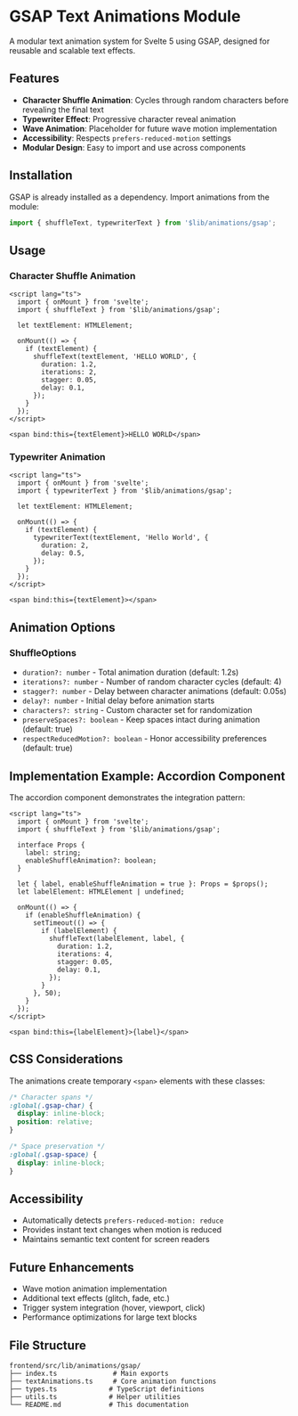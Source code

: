 # GSAP Text Animations Module

A modular text animation system for Svelte 5 using GSAP, designed for reusable and scalable text effects.

## Features

- **Character Shuffle Animation**: Cycles through random characters before revealing the final text
- **Typewriter Effect**: Progressive character reveal animation
- **Wave Animation**: Placeholder for future wave motion implementation
- **Accessibility**: Respects `prefers-reduced-motion` settings
- **Modular Design**: Easy to import and use across components

## Installation

GSAP is already installed as a dependency. Import animations from the module:

```typescript
import { shuffleText, typewriterText } from '$lib/animations/gsap';
```

## Usage

### Character Shuffle Animation

```svelte
<script lang="ts">
  import { onMount } from 'svelte';
  import { shuffleText } from '$lib/animations/gsap';

  let textElement: HTMLElement;

  onMount(() => {
    if (textElement) {
      shuffleText(textElement, 'HELLO WORLD', {
        duration: 1.2,
        iterations: 2,
        stagger: 0.05,
        delay: 0.1,
      });
    }
  });
</script>

<span bind:this={textElement}>HELLO WORLD</span>
```

### Typewriter Animation

```svelte
<script lang="ts">
  import { onMount } from 'svelte';
  import { typewriterText } from '$lib/animations/gsap';

  let textElement: HTMLElement;

  onMount(() => {
    if (textElement) {
      typewriterText(textElement, 'Hello World', {
        duration: 2,
        delay: 0.5,
      });
    }
  });
</script>

<span bind:this={textElement}></span>
```

## Animation Options

### ShuffleOptions

- `duration?: number` - Total animation duration (default: 1.2s)
- `iterations?: number` - Number of random character cycles (default: 4)
- `stagger?: number` - Delay between character animations (default: 0.05s)
- `delay?: number` - Initial delay before animation starts
- `characters?: string` - Custom character set for randomization
- `preserveSpaces?: boolean` - Keep spaces intact during animation (default: true)
- `respectReducedMotion?: boolean` - Honor accessibility preferences (default: true)

## Implementation Example: Accordion Component

The accordion component demonstrates the integration pattern:

```svelte
<script lang="ts">
  import { onMount } from 'svelte';
  import { shuffleText } from '$lib/animations/gsap';

  interface Props {
    label: string;
    enableShuffleAnimation?: boolean;
  }

  let { label, enableShuffleAnimation = true }: Props = $props();
  let labelElement: HTMLElement | undefined;

  onMount(() => {
    if (enableShuffleAnimation) {
      setTimeout(() => {
        if (labelElement) {
          shuffleText(labelElement, label, {
            duration: 1.2,
            iterations: 4,
            stagger: 0.05,
            delay: 0.1,
          });
        }
      }, 50);
    }
  });
</script>

<span bind:this={labelElement}>{label}</span>
```

## CSS Considerations

The animations create temporary `<span>` elements with these classes:

```css
/* Character spans */
:global(.gsap-char) {
  display: inline-block;
  position: relative;
}

/* Space preservation */
:global(.gsap-space) {
  display: inline-block;
}
```

## Accessibility

- Automatically detects `prefers-reduced-motion: reduce`
- Provides instant text changes when motion is reduced
- Maintains semantic text content for screen readers

## Future Enhancements

- Wave motion animation implementation
- Additional text effects (glitch, fade, etc.)
- Trigger system integration (hover, viewport, click)
- Performance optimizations for large text blocks

## File Structure

```
frontend/src/lib/animations/gsap/
├── index.ts              # Main exports
├── textAnimations.ts     # Core animation functions
├── types.ts             # TypeScript definitions
├── utils.ts             # Helper utilities
└── README.md            # This documentation
```
